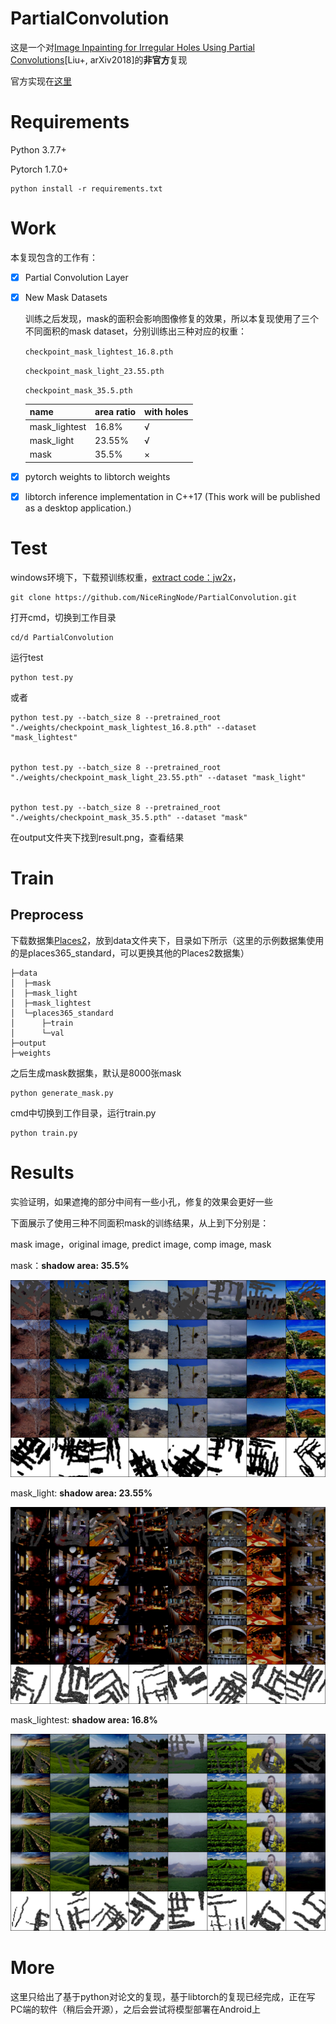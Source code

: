 # PartialConvolution

这是一个对[Image Inpainting for Irregular Holes Using Partial Convolutions](https://arxiv.org/abs/1804.07723)[Liu+, arXiv2018]的**非官方**复现

官方实现在[这里](https://github.com/NVIDIA/partialconv)

# Requirements

Python 3.7.7+

Pytorch 1.7.0+

```shell
python install -r requirements.txt
```

# Work

本复现包含的工作有：

- [x] Partial Convolution Layer

- [x] New Mask Datasets

  训练之后发现，mask的面积会影响图像修复的效果，所以本复现使用了三个不同面积的mask dataset，分别训练出三种对应的权重：

  `checkpoint_mask_lightest_16.8.pth`

  `checkpoint_mask_light_23.55.pth`

  `checkpoint_mask_35.5.pth`

  | name          | area ratio | with holes |
  | ------------- | ---------- | ---------- |
  | mask_lightest | 16.8%      | √          |
  | mask_light    | 23.55%     | √          |
  | mask          | 35.5%      | ×          |

- [x] pytorch weights to libtorch weights

- [x] libtorch inference implementation in C++17 (This work will be published as a desktop application.)

# Test

windows环境下，下载预训练权重，[extract code：jw2x](链接：https://pan.baidu.com/s/1P93LDjkaJvnxwkm4LcnCOw )，

```
git clone https://github.com/NiceRingNode/PartialConvolution.git
```

打开cmd，切换到工作目录

```
cd/d PartialConvolution
```

运行test

```shell
python test.py
```

或者

```shell
python test.py --batch_size 8 --pretrained_root "./weights/checkpoint_mask_lightest_16.8.pth" --dataset "mask_lightest"


python test.py --batch_size 8 --pretrained_root "./weights/checkpoint_mask_light_23.55.pth" --dataset "mask_light"


python test.py --batch_size 8 --pretrained_root "./weights/checkpoint_mask_35.5.pth" --dataset "mask"
```

在output文件夹下找到result.png，查看结果

# Train

## Preprocess

下载数据集[Places2](http://places2.csail.mit.edu/download.html)，放到data文件夹下，目录如下所示（这里的示例数据集使用的是places365_standard，可以更换其他的Places2数据集）

```shell
├─data
│  ├─mask
│  ├─mask_light
│  ├─mask_lightest
│  └─places365_standard
│      ├─train
│      └─val
├─output
├─weights
```

之后生成mask数据集，默认是8000张mask

```
python generate_mask.py
```

cmd中切换到工作目录，运行train.py

```shell
python train.py
```

# Results

实验证明，如果遮掩的部分中间有一些小孔，修复的效果会更好一些

下面展示了使用三种不同面积mask的训练结果，从上到下分别是：

mask image，original image, predict image, comp image, mask

mask：**shadow area: 35.5%**

![shadow area: 35.5%](/output/using_35.5.png)



mask_light: **shadow area: 23.55%**

![shadow area: 23.55%](/output/using_23.5.png)



mask_lightest: **shadow area: 16.8%**

![shadow area: 16.8%](/output/using_16.8.png)

# More

这里只给出了基于python对论文的复现，基于libtorch的复现已经完成，正在写PC端的软件（稍后会开源），之后会尝试将模型部署在Android上
